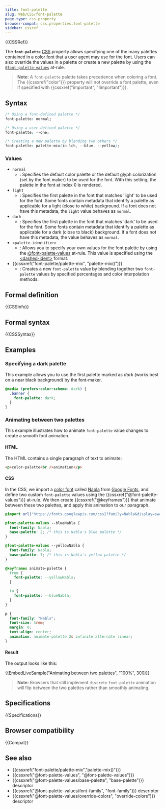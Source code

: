```yaml
---
title: font-palette
slug: Web/CSS/font-palette
page-type: css-property
browser-compat: css.properties.font-palette
sidebar: cssref
---
```


{{CSSRef}}

The **`font-palette`** [CSS](/en-US/docs/Web/CSS) property allows specifying one of the many palettes contained in a [color font](https://www.colorfonts.wtf/) that a user agent may use for the font. Users can also override the values in a palette or create a new palette by using the [`@font-palette-values`](/en-US/docs/Web/CSS/@font-palette-values) at-rule.

> **Note:** A `font-palette` palette takes precedence when coloring a font. The {{cssxref("color")}} property will not override a font palette, even if specified with {{cssxref("important", "!important")}}.

## Syntax

```css
/* Using a font-defined palette */
font-palette: normal;

/* Using a user-defined palette */
font-palette: --one;

/* Creating a new palette by blending two others */
font-palette: palette-mix(in lch, --blue, --yellow);
```

### Values

- `normal`
  - : Specifies the default color palette or the default glyph colorization (set by the font maker) to be used for the font. With this setting, the palette in the font at index 0 is rendered.
- `light`
  - : Specifies the first palette in the font that matches 'light' to be used for the font. Some fonts contain metadata that identify a palette as applicable for a light (close to white) background. If a font does not have this metadata, the `light` value behaves as `normal`.
- `dark`
  - : Specifies the first palette in the font that matches 'dark' to be used for the font. Some fonts contain metadata that identify a palette as applicable for a dark (close to black) background. If a font does not have this metadata, the value behaves as `normal`.
- `<palette-identifier>`
  - : Allows you to specify your own values for the font palette by using the [@font-palette-values](/en-US/docs/Web/CSS/@font-palette-values) at-rule. This value is specified using the [&lt;dashed-ident&gt;](/en-US/docs/Web/CSS/dashed-ident) format.
- {{cssxref("font-palette/palette-mix", "palette-mix()")}}
  - : Creates a new `font-palette` value by blending together two `font-palette` values by specified percentages and color interpolation methods.

## Formal definition

{{CSSInfo}}

## Formal syntax

{{CSSSyntax}}

## Examples

### Specifying a dark palette

This example allows you to use the first palette marked as _dark_ (works best on a near black background) by the font-maker.

```css
@media (prefers-color-scheme: dark) {
  .banner {
    font-palette: dark;
  }
}
```

### Animating between two palettes

This example illustrates how to animate `font-palette` value changes to create a smooth font animation.

#### HTML

The HTML contains a single paragraph of text to animate:

```html
<p>color-palette<br />animation</p>
```

#### CSS

In the CSS, we import a [color font](https://www.colorfonts.wtf/) called [Nabla](https://nabla.typearture.com/) from [Google Fonts](https://fonts.google.com/?coloronly=true), and define two custom `font-palette` values using the {{cssxref("@font-palette-values")}} at-rule. We then create {{cssxref("@keyframes")}} that animate between these two palettes, and apply this animation to our paragraph.

```css
@import url("https://fonts.googleapis.com/css2?family=Nabla&display=swap");

@font-palette-values --blueNabla {
  font-family: Nabla;
  base-palette: 2; /* this is Nabla's blue palette */
}

@font-palette-values --yellowNabla {
  font-family: Nabla;
  base-palette: 7; /* this is Nabla's yellow palette */
}

@keyframes animate-palette {
  from {
    font-palette: --yellowNabla;
  }

  to {
    font-palette: --blueNabla;
  }
}

p {
  font-family: "Nabla";
  font-size: 5rem;
  margin: 0;
  text-align: center;
  animation: animate-palette 2s infinite alternate linear;
}
```

#### Result

The output looks like this:

{{EmbedLiveSample("Animating between two palettes", "100%", 300)}}

> **Note:** Browsers that still implement `discrete` `font-palette` animation will flip between the two palettes rather than smoothly animating.

## Specifications

{{Specifications}}

## Browser compatibility

{{Compat}}

## See also

- {{cssxref("font-palette/palette-mix","palette-mix()")}}
- {{cssxref("@font-palette-values", "@font-palette-values")}}
- {{cssxref("@font-palette-values/base-palette", "base-palette")}} descriptor
- {{cssxref("@font-palette-values/font-family", "font-family")}} descriptor
- {{cssxref("@font-palette-values/override-colors", "override-colors")}} descriptor
